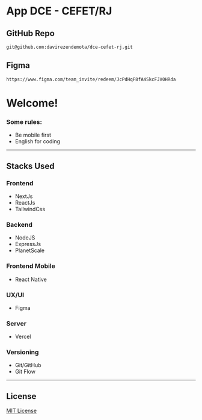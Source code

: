 # App DCE - CEFET/RJ

## GitHub Repo

```
git@github.com:davirezendemota/dce-cefet-rj.git
```

## Figma

```
https://www.figma.com/team_invite/redeem/JcPdHqF8fA4SkcFJV0HRda
```

# Welcome!

### Some rules:

- Be mobile first
- English for coding

---

## Stacks Used

### Frontend

- NextJs
- ReactJs
- TailwindCss

### Backend

- NodeJS
- ExpressJs
- PlanetScale

### Frontend Mobile

- React Native

### UX/UI

- Figma

### Server

- Vercel

### Versioning

- Git/GitHub
- Git Flow

---

## License

[MIT License](notion://www.notion.so/davirezendemota/LICENSE)